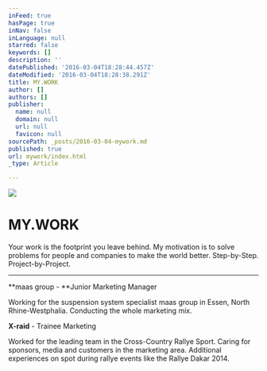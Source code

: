```yaml
---
inFeed: true
hasPage: true
inNav: false
inLanguage: null
starred: false
keywords: []
description: ''
datePublished: '2016-03-04T18:28:44.457Z'
dateModified: '2016-03-04T18:28:38.291Z'
title: MY.WORK
author: []
authors: []
publisher:
  name: null
  domain: null
  url: null
  favicon: null
sourcePath: _posts/2016-03-04-mywork.md
published: true
url: mywork/index.html
_type: Article

---
```

![](https://the-grid-user-content.s3-us-west-2.amazonaws.com/ca39ea3f-406b-41f3-87ed-0e478b2fff67.png)

# MY.WORK

Your work is the footprint you leave behind. My motivation is to solve problems for people and companies to make the world better. 
Step-by-Step. Project-by-Project. 

****

**maas group - **Junior Marketing Manager

Working for the suspension system specialist maas group in Essen, North Rhine-Westphalia. Conducting the whole marketing mix.

**X-raid** - Trainee Marketing

Worked for the leading team in the Cross-Country Rallye Sport. Caring for sponsors, media and customers in the marketing area. Additional experiences on spot during rallye events like the Rallye Dakar 2014\.